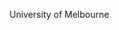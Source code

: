 [//]: # (Created by ./bin/manage_files.pl from ./species/Trichinella_nativa/PRJNA257433/Trichinella_nativa_PRJNA257433.summary.html on Thu Jun 11 13:46:14 2020)
University of Melbourne
